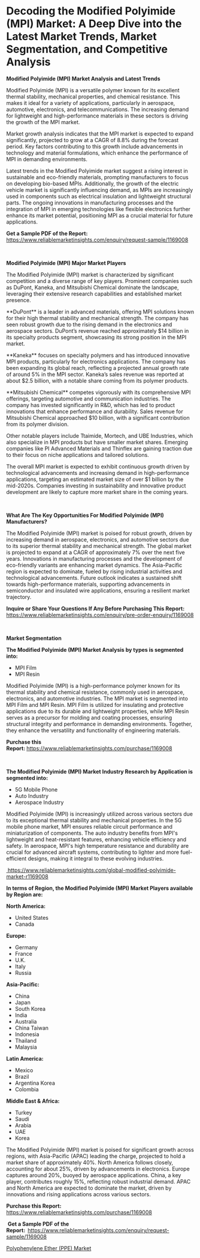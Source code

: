 <p><h1>Decoding the Modified Polyimide (MPI) Market: A Deep Dive into the Latest Market Trends, Market Segmentation, and Competitive Analysis</h1></p><p><strong>Modified Polyimide (MPI) Market Analysis and Latest Trends</strong></p>
<p><p>Modified Polyimide (MPI) is a versatile polymer known for its excellent thermal stability, mechanical properties, and chemical resistance. This makes it ideal for a variety of applications, particularly in aerospace, automotive, electronics, and telecommunications. The increasing demand for lightweight and high-performance materials in these sectors is driving the growth of the MPI market.</p><p>Market growth analysis indicates that the MPI market is expected to expand significantly, projected to grow at a CAGR of 8.8% during the forecast period. Key factors contributing to this growth include advancements in technology and material formulations, which enhance the performance of MPI in demanding environments. </p><p>Latest trends in the Modified Polyimide market suggest a rising interest in sustainable and eco-friendly materials, prompting manufacturers to focus on developing bio-based MPIs. Additionally, the growth of the electric vehicle market is significantly influencing demand, as MPIs are increasingly used in components such as electrical insulation and lightweight structural parts. The ongoing innovations in manufacturing processes and the integration of MPI in emerging technologies like flexible electronics further enhance its market potential, positioning MPI as a crucial material for future applications.</p></p>
<p><strong>Get a Sample PDF of the Report:&nbsp;</strong> <a href="https://www.reliablemarketinsights.com/enquiry/request-sample/1169008?utm_campaign=3014&utm_medium=2&utm_source=Github&utm_content=ia&utm_term=04042025&utm_id=modified-polyimide-mpi">https://www.reliablemarketinsights.com/enquiry/request-sample/1169008</a></p>
<p>&nbsp;</p>
<p><strong>Modified Polyimide (MPI) Major Market Players</strong></p>
<p><p>The Modified Polyimide (MPI) market is characterized by significant competition and a diverse range of key players. Prominent companies such as DuPont, Kaneka, and Mitsubishi Chemical dominate the landscape, leveraging their extensive research capabilities and established market presence.</p><p>**DuPont** is a leader in advanced materials, offering MPI solutions known for their high thermal stability and mechanical strength. The company has seen robust growth due to the rising demand in the electronics and aerospace sectors. DuPont’s revenue reached approximately $14 billion in its specialty products segment, showcasing its strong position in the MPI market.</p><p>**Kaneka** focuses on specialty polymers and has introduced innovative MPI products, particularly for electronics applications. The company has been expanding its global reach, reflecting a projected annual growth rate of around 5% in the MPI sector. Kaneka’s sales revenue was reported at about $2.5 billion, with a notable share coming from its polymer products.</p><p>**Mitsubishi Chemical** competes vigorously with its comprehensive MPI offerings, targeting automotive and communication industries. The company has invested significantly in R&D, which has led to product innovations that enhance performance and durability. Sales revenue for Mitsubishi Chemical approached $10 billion, with a significant contribution from its polymer division.</p><p>Other notable players include Ttaimide, Mortech, and UBE Industries, which also specialize in MPI products but have smaller market shares. Emerging companies like PI Advanced Materials and Thinflex are gaining traction due to their focus on niche applications and tailored solutions. </p><p>The overall MPI market is expected to exhibit continuous growth driven by technological advancements and increasing demand in high-performance applications, targeting an estimated market size of over $1 billion by the mid-2020s. Companies investing in sustainability and innovative product development are likely to capture more market share in the coming years.</p></p>
<p>&nbsp;</p>
<p><strong>What Are The Key Opportunities For Modified Polyimide (MPI) Manufacturers?</strong></p>
<p><p>The Modified Polyimide (MPI) market is poised for robust growth, driven by increasing demand in aerospace, electronics, and automotive sectors due to its superior thermal stability and mechanical strength. The global market is projected to expand at a CAGR of approximately 7% over the next five years. Innovations in manufacturing processes and the development of eco-friendly variants are enhancing market dynamics. The Asia-Pacific region is expected to dominate, fueled by rising industrial activities and technological advancements. Future outlook indicates a sustained shift towards high-performance materials, supporting advancements in semiconductor and insulated wire applications, ensuring a resilient market trajectory.</p></p>
<p><strong>Inquire or Share Your Questions If Any Before Purchasing This Report:</strong> <a href="https://www.reliablemarketinsights.com/enquiry/pre-order-enquiry/1169008?utm_campaign=3014&utm_medium=2&utm_source=Github&utm_content=ia&utm_term=04042025&utm_id=modified-polyimide-mpi">https://www.reliablemarketinsights.com/enquiry/pre-order-enquiry/1169008</a></p>
<p>&nbsp;</p>
<p><strong>Market Segmentation</strong></p>
<p><strong>The Modified Polyimide (MPI) Market Analysis by types is segmented into:</strong></p>
<p><ul><li>MPI Film</li><li>MPI Resin</li></ul></p>
<p><p>Modified Polyimide (MPI) is a high-performance polymer known for its thermal stability and chemical resistance, commonly used in aerospace, electronics, and automotive industries. The MPI market is segmented into MPI Film and MPI Resin. MPI Film is utilized for insulating and protective applications due to its durable and lightweight properties, while MPI Resin serves as a precursor for molding and coating processes, ensuring structural integrity and performance in demanding environments. Together, they enhance the versatility and functionality of engineering materials.</p></p>
<p><strong>Purchase this Report:&nbsp;</strong><a href="https://www.reliablemarketinsights.com/purchase/1169008?utm_campaign=3014&utm_medium=2&utm_source=Github&utm_content=ia&utm_term=04042025&utm_id=modified-polyimide-mpi">https://www.reliablemarketinsights.com/purchase/1169008</a></p>
<p>&nbsp;</p>
<p><strong>The Modified Polyimide (MPI) Market Industry Research by Application is segmented into:</strong></p>
<p><ul><li>5G Mobile Phone</li><li>Auto Industry</li><li>Aerospace Industry</li></ul></p>
<p><p>Modified Polyimide (MPI) is increasingly utilized across various sectors due to its exceptional thermal stability and mechanical properties. In the 5G mobile phone market, MPI ensures reliable circuit performance and miniaturization of components. The auto industry benefits from MPI's lightweight and heat-resistant features, enhancing vehicle efficiency and safety. In aerospace, MPI's high temperature resistance and durability are crucial for advanced aircraft systems, contributing to lighter and more fuel-efficient designs, making it integral to these evolving industries.</p></p>
<p><a href="https://www.reliablemarketinsights.com/global-modified-polyimide-market-r1169008?utm_campaign=3014&utm_medium=2&utm_source=Github&utm_content=ia&utm_term=04042025&utm_id=modified-polyimide-mpi">&nbsp;https://www.reliablemarketinsights.com/global-modified-polyimide-market-r1169008</a></p>
<p><strong>In terms of Region, the Modified Polyimide (MPI) Market Players available by Region are:</strong></p>
<p>
    <p> <strong> North America: </strong>
        <ul>
            <li>United States</li>
            <li>Canada</li>
        </ul>
        </p> 
    <p> <strong> Europe: </strong>
        <ul>
            <li>Germany</li>
            <li>France</li>
            <li>U.K.</li>
            <li>Italy</li>
            <li>Russia</li>
        </ul>
        </p> 
    <p> <strong> Asia-Pacific: </strong>
        <ul>
            <li>China</li>
            <li>Japan</li>
            <li>South Korea</li>
            <li>India</li>
            <li>Australia</li>
            <li>China Taiwan</li>
            <li>Indonesia</li>
            <li>Thailand</li>
            <li>Malaysia</li>
        </ul>
        </p> 
    <p> <strong> Latin America: </strong>
        <ul>
            <li>Mexico</li>
            <li>Brazil</li>
            <li>Argentina Korea</li>
            <li>Colombia</li>
        </ul>
        </p> 
    <p> <strong> Middle East & Africa: </strong>
        <ul>
            <li>Turkey</li>
            <li>Saudi</li>
            <li>Arabia</li>
            <li>UAE</li>
            <li>Korea</li>
        </ul>
    </p>
    </p>
<p><p>The Modified Polyimide (MPI) market is poised for significant growth across regions, with Asia-Pacific (APAC) leading the charge, projected to hold a market share of approximately 40%. North America follows closely, accounting for about 25%, driven by advancements in electronics. Europe captures around 20%, buoyed by aerospace applications. China, a key player, contributes roughly 15%, reflecting robust industrial demand. APAC and North America are expected to dominate the market, driven by innovations and rising applications across various sectors.</p></p>
<p><strong>Purchase this Report: </strong><a href="https://www.reliablemarketinsights.com/purchase/1169008?utm_campaign=3014&utm_medium=2&utm_source=Github&utm_content=ia&utm_term=04042025&utm_id=modified-polyimide-mpi">https://www.reliablemarketinsights.com/purchase/1169008</a></p>
<p>&nbsp;<strong>Get a Sample PDF of the Report:&nbsp;&nbsp;</strong><a href="https://www.reliablemarketinsights.com/enquiry/request-sample/1169008?utm_campaign=3014&utm_medium=2&utm_source=Github&utm_content=ia&utm_term=04042025&utm_id=modified-polyimide-mpi">https://www.reliablemarketinsights.com/enquiry/request-sample/1169008</a></p>
<p><strong></strong></p>
<p><p><a href="https://github.com/saaindosya/Market-Research-Report-List-1/blob/main/polyphenylene-ether-ppe-market.md?utm_campaign=3014&utm_medium=2&utm_source=Github&utm_content=ia&utm_term=04042025&utm_id=modified-polyimide-mpi">Polyphenylene Ether (PPE) Market</a></p></p>